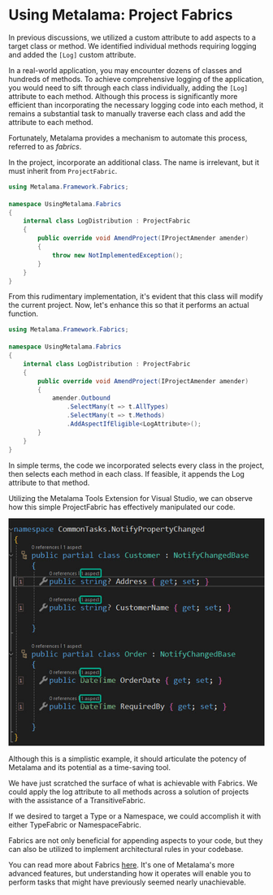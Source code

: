 # Using Metalama: Project Fabrics

In previous discussions, we utilized a custom attribute to add aspects to a target class or method. We identified individual methods requiring logging and added the `[Log]` custom attribute.

In a real-world application, you may encounter dozens of classes and hundreds of methods. To achieve comprehensive logging of the application, you would need to sift through each class individually, adding the `[Log]` attribute to each method. Although this process is significantly more efficient than incorporating the necessary logging code into each method, it remains a substantial task to manually traverse each class and add the attribute to each method.

Fortunately, Metalama provides a mechanism to automate this process, referred to as _fabrics_.

In the project, incorporate an additional class. The name is irrelevant, but it must inherit from `ProjectFabric`.

```c#
using Metalama.Framework.Fabrics;

namespace UsingMetalama.Fabrics
{
    internal class LogDistribution : ProjectFabric
    {
        public override void AmendProject(IProjectAmender amender)
        {
            throw new NotImplementedException();
        }
    }
}
```

From this rudimentary implementation, it's evident that this class will modify the current project. Now, let's enhance this so that it performs an actual function.

```c#
using Metalama.Framework.Fabrics;

namespace UsingMetalama.Fabrics
{
    internal class LogDistribution : ProjectFabric
    {
        public override void AmendProject(IProjectAmender amender)
        {
            amender.Outbound
                .SelectMany(t => t.AllTypes)
                .SelectMany(t => t.Methods)
                .AddAspectIfEligible<LogAttribute>();
        }
    }
}
```

In simple terms, the code we incorporated selects every class in the project, then selects each method in each class. If feasible, it appends the Log attribute to that method.

Utilizing the Metalama Tools Extension for Visual Studio, we can observe how this simple ProjectFabric has effectively manipulated our code.

![](images/fabric2.jpg)

Although this is a simplistic example, it should articulate the potency of Metalama and its potential as a time-saving tool.

We have just scratched the surface of what is achievable with Fabrics. We could apply the log attribute to all methods across a solution of projects with the assistance of a TransitiveFabric.

If we desired to target a Type or a Namespace, we could accomplish it with either TypeFabric or NamespaceFabric.

Fabrics are not only beneficial for appending aspects to your code, but they can also be utilized to implement architectural rules in your codebase.

You can read more about Fabrics [here](https://doc.postsharp.net/metalama/conceptual/using/fabrics). It's one of Metalama's more advanced features, but understanding how it operates will enable you to perform tasks that might have previously seemed nearly unachievable.

